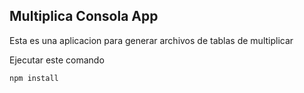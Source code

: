 ## Multiplica Consola App

Esta es una aplicacion para generar archivos de tablas de multiplicar

Ejecutar este comando

```
npm install
```